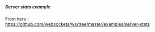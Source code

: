 ##### Server stats example

From here : https://github.com/websockets/ws/tree/master/examples/server-stats
